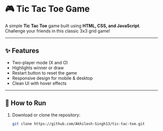 # 🎮 Tic Tac Toe Game

A simple **Tic Tac Toe** game built using **HTML, CSS, and JavaScript**.  
Challenge your friends in this classic 3x3 grid game!

---

## ✨ Features
- Two-player mode (X and O)
- Highlights winner or draw
- Restart button to reset the game
- Responsive design for mobile & desktop
- Clean UI with hover effects

---

## 🚀 How to Run
1. Download or clone the repository:
   ```bash
   git clone https://github.com/Akhilesh-Singh13/tic-tac-toe.git
